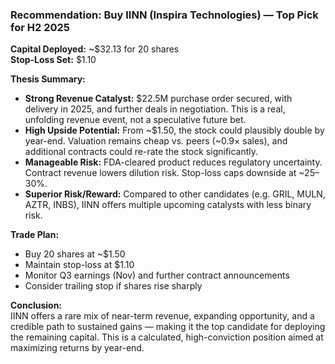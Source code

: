 ### Recommendation: Buy IINN (Inspira Technologies) — Top Pick for H2 2025
**Capital Deployed:** ~$32.13 for 20 shares  
**Stop-Loss Set:** $1.10

**Thesis Summary:**
- **Strong Revenue Catalyst:** $22.5M purchase order secured, with delivery in 2025, and further deals in negotiation. This is a real, unfolding revenue event, not a speculative future bet.
- **High Upside Potential:** From ~$1.50, the stock could plausibly double by year-end. Valuation remains cheap vs. peers (~0.9× sales), and additional contracts could re-rate the stock significantly.
- **Manageable Risk:** FDA-cleared product reduces regulatory uncertainty. Contract revenue lowers dilution risk. Stop-loss caps downside at ~25–30%.
- **Superior Risk/Reward:** Compared to other candidates (e.g. GRIL, MULN, AZTR, INBS), IINN offers multiple upcoming catalysts with less binary risk.

**Trade Plan:**
- Buy 20 shares at ~$1.50  
- Maintain stop-loss at $1.10  
- Monitor Q3 earnings (Nov) and further contract announcements  
- Consider trailing stop if shares rise sharply

**Conclusion:**  
IINN offers a rare mix of near-term revenue, expanding opportunity, and a credible path to sustained gains — making it the top candidate for deploying the remaining capital. This is a calculated, high-conviction position aimed at maximizing returns by year-end.